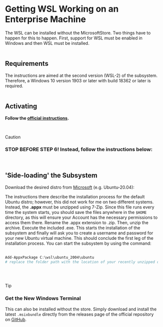 # Getting WSL Working on an Enterprise Machine
The WSL can be installed without the MicrosoftStore. Two things have to happen for this to happen. First, support for WSL must be enabled in Windows and then WSL must be installed.
<br>
<br>


## Requirements
The instructions are aimed at the second version (WSL-2) of the subsystem. Therefore, a Windows 10 version 1903 or later with build 18362 or later is required.
<br>
<br>

## Activating
**Follow the [official instructions](https://docs.microsoft.com/en-us/windows/wsl/install-manual#install-windows-subsystem-for-linux).** 

<br>


>[!caution]
>### STOP BEFORE STEP 6!  Instead, follow the instructions below:

<br>

## 'Side-loading' the Subsystem
Download the desired distro from [Microsoft](https://learn.microsoft.com/en-us/windows/wsl/install-manual#downloading-distributions) (e.g. Ubuntu-20.04):

The instructions there describe the installation process for the default Ubuntu distro; however, this did not work for me on two different systems. Instead, the **.appx** must be unzipped using 7-Zip. Since this file runs every time the system starts, you should save the files anywhere in the `$HOME` directory, as this will ensure your Account has the necessary permissions to access them there. Rename the .appx extension to .zip.  Then, unzip the archive. Execute the included .exe. This starts the installation of the subsystem and finally will ask you to create a username and password for your new Ubuntu virtual machine. This should conclude the first leg of the installation process. You can start the subsystem by using the command:
<br>
<br>

```powershell
Add-AppxPackage C:\wsl\ubuntu_2004\ubuntu
# replace the folder path with the location of your recently unzipped distribution
```

<br>
<br>

>[!TIP]
>### Get the New Windows Terminal
>This can also be installed without the store. Simply download and install the latest `.msixbundle` directly from the releases page of the official repository on [GitHub](https://github.com/microsoft/terminal/releases/latest).

